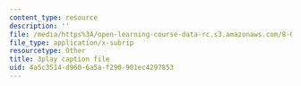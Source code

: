 ```yaml
---
content_type: resource
description: ''
file: /media/https%3A/open-learning-course-data-rc.s3.amazonaws.com/8-05-quantum-physics-ii-fall-2013/4a5c3514d9606a5af290901ec4297853_xieyFMfX-Ao.srt
file_type: application/x-subrip
resourcetype: Other
title: 3play caption file
uid: 4a5c3514-d960-6a5a-f290-901ec4297853
---
```

